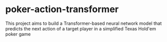 # poker-action-transformer
This project aims to build a Transformer-based neural network model that predicts the next action of a target player in a simplified Texas Hold'em poker game
